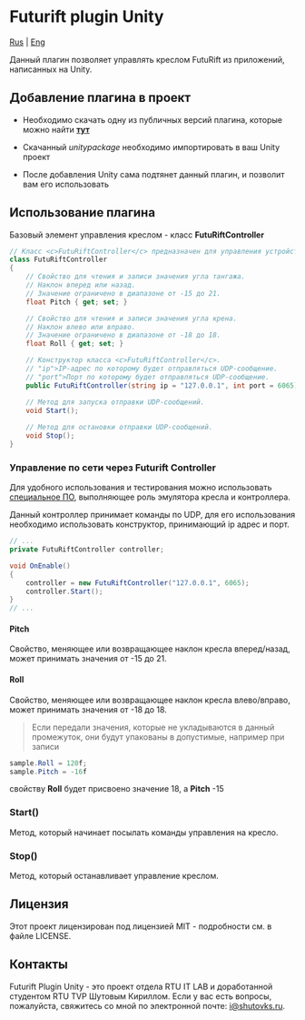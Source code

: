 # Futurift plugin Unity

[Rus](README.md) | [Eng](README.en.md)

Данный плагин позволяет управлять креслом FutuRift из приложений, написанных на Unity.

## Добавление плагина в проект

* Необходимо скачать одну из публичных версий плагина, которые можно найти [**тут**](https://github.com/RTU-TVP/Futurift-Plugin-Unity/releases)

* Скачанный *unitypackage* необходимо импортировать в ваш Unity проект

* После добавления Unity сама подтянет данный плагин, и позволит вам его использовать

## Использование плагина

Базовый элемент управления креслом - класс **FutuRiftController**

```cs
// Класс <c>FutuRiftController</c> предназначен для управления устройством FutuRift через отправку UDP-сообщений.
class FutuRiftController
{
    // Свойство для чтения и записи значения угла тангажа.
    // Наклон вперед или назад.
    // Значение ограничено в диапазоне от -15 до 21.
    float Pitch { get; set; }

    // Свойство для чтения и записи значения угла крена.
    // Наклон влево или вправо.
    // Значение ограничено в диапазоне от -18 до 18.
    float Roll { get; set; }

    // Конструктор класса <c>FutuRiftController</c>.
    // "ip">IP-адрес по которому будет отправляться UDP-сообщение.
    // "port">Порт по которому будет отправляться UDP-сообщение.
    public FutuRiftController(string ip = "127.0.0.1", int port = 6065)

    // Метод для запуска отправки UDP-сообщений.
    void Start();
    
    // Метод для остановки отправки UDP-сообщений.
    void Stop();
}
```

### Управление по сети через Futurift Controller

Для удобного использования и тестирования можно использовать [специальное ПО](https://github.com/RTU-TVP/Futurift-Controller-Emulator), выполняющее роль эмулятора кресла и контроллера.

Данный контроллер принимает команды по UDP, для его использования необходимо использовать конструктор, принимающий ip адрес и порт.

```cs
// ...
private FutuRiftController controller;

void OnEnable()
{
    controller = new FutuRiftController("127.0.0.1", 6065);
    controller.Start();
}
// ...
```

#### Pitch

Свойство, меняющее или возвращающее наклон кресла вперед/назад, может принимать значения от -15 до 21.

#### Roll

Свойство, меняющее или возвращающее наклон кресла влево/вправо, может принимать значения от -18 до 18.

> Если передали значения, которые не укладываются в данный промежуток, они будут упакованы в допустимые, например при записи

```cs
sample.Roll = 120f;
sample.Pitch = -16f
```

свойству **Roll** будет присвоено значение 18, а **Pitch** -15

### Start()

Метод, который начинает посылать команды управления на кресло.

### Stop()

Метод, который останавливает управление креслом.

## Лицензия

Этот проект лицензирован под лицензией MIT - подробности см. в файле LICENSE.

## Контакты

Futurift Plugin Unity - это проект отдела RTU IT LAB и доработанной студентом RTU TVP Шутовым Кириллом. Если у вас есть вопросы, пожалуйста, свяжитесь со мной по электронной почте: <i@shutovks.ru>.
